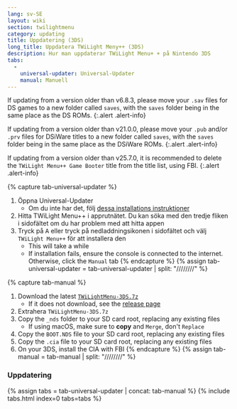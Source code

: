 ```yaml
---
lang: sv-SE
layout: wiki
section: twilightmenu
category: updating
title: Uppdatering (3DS)
long_title: Uppdatera TWiLight Meny++ (3DS)
description: Hur man uppdaterar TWiLight Menu+ + på Nintendo 3DS
tabs:
  - 
    universal-updater: Universal-Updater
    manual: Manuell
---
```


If updating from a version older than v6.8.3, please move your `.sav` files for DS games to a new folder called `saves`, with the `saves` folder being in the same place as the DS ROMs.
{:.alert .alert-info}

If updating from a version older than v21.0.0, please move your `.pub` and/or `.prv` files for DSiWare titles to a new folder called `saves`, with the `saves` folder being in the same place as the DSiWare ROMs.
{:.alert .alert-info}

If updating from a version older than v25.7.0, it is recommended to delete the `TWiLight Menu++ Game Booter` title from the title list, using FBI.
{:.alert .alert-info}

{% capture tab-universal-updater %}
1. Öppna Universal-Updater
    - Om du inte har det, följ [dessa installations instruktioner](installing-3ds)
1. Hitta TWiLight Menu++ i apprutnätet. Du kan söka med den tredje fliken i sidofältet om du har problem med att hitta appen
1. Tryck på <kbd class="face">A</kbd> eller tryck på nedladdningsikonen i sidofältet och välj `TWiLight Menu++` för att installera den
    - This will take a while
    - If installation fails, ensure the console is connected to the internet. Otherwise, click the `Manual` tab
{% endcapture %}
{% assign tab-universal-updater = tab-universal-updater | split: "////////" %}

{% capture tab-manual %}
1. Download the latest [`TWiLightMenu-3DS.7z`](https://github.com/DS-Homebrew/TWiLightMenu/releases/latest/download/TWiLightMenu-3DS.7z)
    - If it does not download, see the [release page](https://github.com/DS-Homebrew/TWiLightMenu/releases/latest)
1. Extrahera `TWiLightMenu-3DS.7z`
1. Copy the `_nds` folder to your SD card root, replacing any existing files
    - If using macOS, make sure to **copy** and `Merge`, don't `Replace`
1. Copy the `BOOT.NDS` file to your SD card root, replacing any existing files
1. Copy the `.cia` file to your SD card root, replacing any existing files
1. On your 3DS, install the CIA with FBI
{% endcapture %}
{% assign tab-manual = tab-manual | split: "////////" %}

### Uppdatering

{% assign tabs = tab-universal-updater | concat: tab-manual %}
{% include tabs.html index=0 tabs=tabs %}
